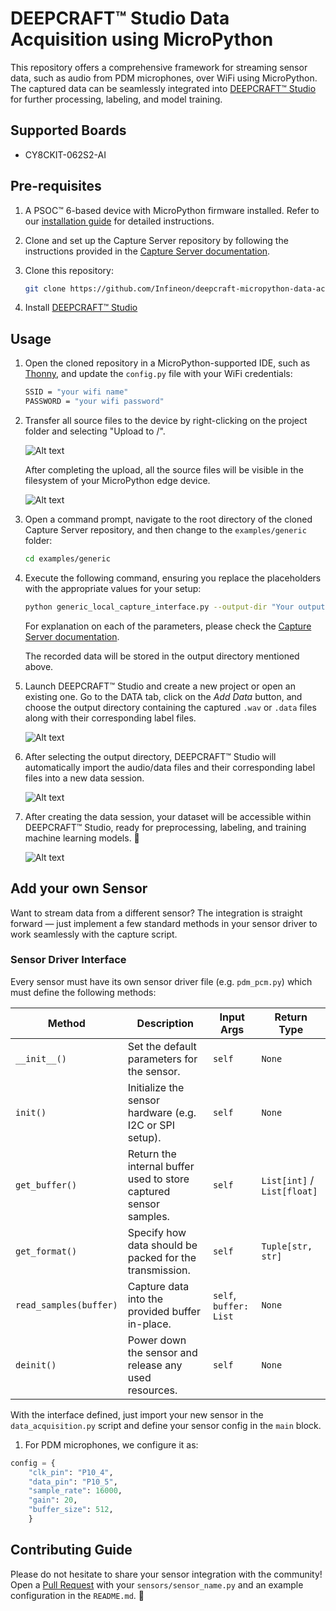 # DEEPCRAFT™ Studio Data Acquisition using MicroPython

This repository offers a comprehensive framework for streaming sensor data, such as audio from PDM microphones, over WiFi using MicroPython. The captured data can be seamlessly integrated into [DEEPCRAFT™ Studio](https://www.imagimob.com/studio) for further processing, labeling, and model training.

## Supported Boards

- CY8CKIT-062S2-AI

## Pre-requisites
1. A PSOC™ 6-based device with MicroPython firmware installed. Refer to our [installation guide](https://ifx-micropython.readthedocs.io/en/latest/psoc6/installation.html) for detailed instructions.

2. Clone and set up the Capture Server repository by following the instructions provided in the [Capture Server documentation](https://bitbucket.org/imagimob/captureserver/src/master/).

3. Clone this repository:
    ```bash
    git clone https://github.com/Infineon/deepcraft-micropython-data-acquisition.git
    ```
4. Install [DEEPCRAFT™ Studio](https://softwaretools.infineon.com/tools/com.ifx.tb.tool.deepcraftstudio) 

## Usage
1. Open the cloned repository in a MicroPython-supported IDE, such as [Thonny](https://thonny.org/), and update the `config.py` file with your WiFi credentials:
    
    ```bash
    SSID = "your wifi name"
    PASSWORD = "your wifi password"
    ```
2. Transfer all source files to the device by right-clicking on the project folder and selecting "Upload to /".

    ![Alt text](docs/images/transfer_to_device.png)

    After completing the upload, all the source files will be visible in the filesystem of your MicroPython edge device.

    ![Alt text](docs/images/lib_on_device.png)

2. Open a command prompt, navigate to the root directory of the cloned Capture Server repository, and then change to the `examples/generic` folder:
    
    ```bash
    cd examples/generic
    ```

3. Execute the following command, ensuring you replace the placeholders with the appropriate values for your setup:
    
    ```bash
    python generic_local_capture_interface.py --output-dir "Your output directory" --protocol TCP --ip-address "Your board's IP address" --port 5000  --data-format ".data or .wav" --data-type h --samples-per-packet 512 --features 1 --sample-rate 16000 --video-disabled.
    ```
    For explanation on each of the parameters, please check the [Capture Server documentation](https://bitbucket.org/imagimob/captureserver/src/master/).

    The recorded data will be stored in the output directory mentioned above.

4. Launch DEEPCRAFT™ Studio and create a new project or open an existing one. Go to the DATA tab, click on the *Add Data* button, and choose the output directory containing the captured `.wav` or `.data` files along with their corresponding label files.

    ![Alt text](docs/images/training_add_data.png)

5. After selecting the output directory, DEEPCRAFT™ Studio will automatically import the audio/data files and their corresponding label files into a new data session.

    ![Alt text](docs/images/training_data_view.png)

6. After creating the data session, your dataset will be accessible within DEEPCRAFT™ Studio, ready for preprocessing, labeling, and training machine learning models. 🚀

    ![Alt text](docs/images/training_data_session.png)

## Add your own Sensor
Want to stream data from a different sensor? The integration is straight forward — just implement a few standard methods in your sensor driver to work seamlessly with the capture script.

### Sensor Driver Interface
Every sensor must have its own sensor driver file (e.g. `pdm_pcm.py`) which must define the following methods: 

| Method                 | Description                                                                 | Input Args                  | Return Type                 |
|------------------------|-----------------------------------------------------------------------------|-----------------------------|-----------------------------|
| `__init__()`           | Set the default parameters for the sensor.                                  | `self`                      | `None`                      |
| `init()`               | Initialize the sensor hardware (e.g. I2C or SPI setup).                     | `self`                      | `None`                      |
| `get_buffer()`         | Return the internal buffer used to store captured sensor samples.           | `self`                      | `List[int]` / `List[float]` |
| `get_format()`         | Specify how data should be packed for the transmission.                     | `self`                      | `Tuple[str, str]`           |
| `read_samples(buffer)` | Capture data into the provided buffer in-place.                             | `self`, `buffer: List`      | `None`                      |
| `deinit()`             | Power down the sensor and release any used resources.                       | `self`                      | `None`                      |


With the interface defined, just import your new sensor in the `data_acquisition.py` script and define your sensor config in the `main` block. 
1. For PDM microphones, we configure it as:

```python
config = {
    "clk_pin": "P10_4",
    "data_pin": "P10_5",
    "sample_rate": 16000,
    "gain": 20,
    "buffer_size": 512,
    }
```

## Contributing Guide
Please do not hesitate to share your sensor integration with the community! Open a [Pull Request](https://github.com/Infineon/deepcraft-micropython-data-acquisition/pulls) with your `sensors/sensor_name.py` and an example configuration in the `README.md`. 🙌